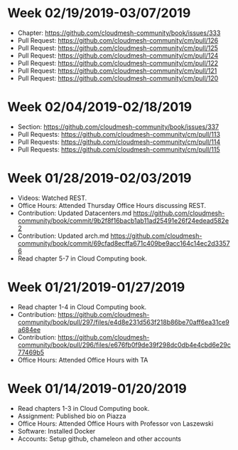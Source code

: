 # Week 02/19/2019-03/07/2019
* Chapter: https://github.com/cloudmesh-community/book/issues/333
* Pull Request: https://github.com/cloudmesh-community/cm/pull/126
* Pull Request: https://github.com/cloudmesh-community/cm/pull/125
* Pull Request: https://github.com/cloudmesh-community/cm/pull/124
* Pull Request: https://github.com/cloudmesh-community/cm/pull/122
* Pull Request: https://github.com/cloudmesh-community/cm/pull/121
* Pull Request: https://github.com/cloudmesh-community/cm/pull/120


# Week 02/04/2019-02/18/2019
* Section: https://github.com/cloudmesh-community/book/issues/337
* Pull Requests: https://github.com/cloudmesh-community/cm/pull/113
* Pull Requests: https://github.com/cloudmesh-community/cm/pull/114
* Pull Requests: https://github.com/cloudmesh-community/cm/pull/115

# Week 01/28/2019-02/03/2019

* Videos: Watched REST.
* Office Hours: Attended Thursday Office Hours discussing REST.
* Contribution: Updated Datacenters.md https://github.com/cloudmesh-community/book/commit/9b2f8f16bacb1ab11ad25491e26f24edead582e2
* Contribution: Updated arch.md https://github.com/cloudmesh-community/book/commit/69cfad8ecffa671c409be9acc164c14ec2d33576
* Read chapter 5-7 in Cloud Computing book.

# Week 01/21/2019-01/27/2019

* Read chapter 1-4 in Cloud Computing book.
* Contribution: https://github.com/cloudmesh-community/book/pull/297/files/e4d8e231d563f218b86be70aff6ea31ce9a684ee 
* Contribution: https://github.com/cloudmesh-community/book/pull/296/files/e676fb0f9de39f298dc0db4e4cbd6e29c77469b5
* Office Hours: Attended Office Hours with TA

# Week 01/14/2019-01/20/2019

* Read chapters 1-3 in Cloud Computing book.
* Assignment: Published bio on Piazza
* Office Hours: Attended Office Hours with Professor von Laszewski
* Software: Installed Docker
* Accounts: Setup github, chameleon and other accounts
